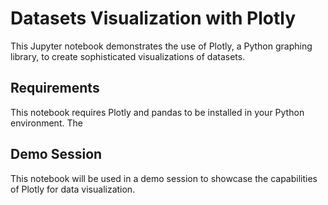 # Datasets Visualization with Plotly

This Jupyter notebook demonstrates the use of Plotly, a Python graphing library, to create sophisticated visualizations of datasets.



## Requirements

This notebook requires Plotly and pandas to be installed in your Python environment. The 

## Demo Session

This notebook will be used in a demo session to showcase the capabilities of Plotly for data visualization.